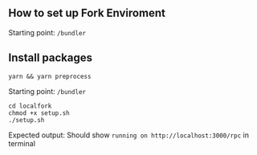 ## How to set up Fork Enviroment

Starting point: `/bundler`

## Install packages

```
yarn && yarn preprocess
```

Starting point: `/bundler`
```
cd localfork 
chmod +x setup.sh
./setup.sh
```

Expected output: 
Should show ```running on http://localhost:3000/rpc``` in terminal